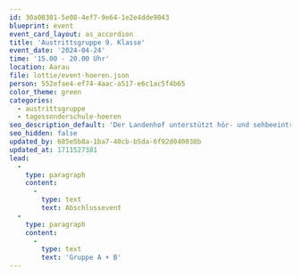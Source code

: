 ```yaml
---
id: 30a00301-5e08-4ef7-9e64-1e2e4dde9043
blueprint: event
event_card_layout: as_accordion
title: 'Austrittsgruppe 9. Klasse'
event_date: '2024-04-24'
time: '15.00 - 20.00 Uhr'
location: Aarau
file: lottie/event-hoeren.json
person: 552efae4-ef74-4aac-a517-e6c1ac5f4b65
color_theme: green
categories:
  - austrittsgruppe
  - tagessonderschule-hoeren
seo_description_default: 'Der Landenhof unterstützt hör- und sehbeeinträchtigte Kinder & Jugendliche in ihrem selbstbestimmten Leben durch Förderung ihrer Fähigkeiten & Entwicklung'
seo_hidden: false
updated_by: 685e5b8a-1ba7-40cb-b5da-6f92d040030b
updated_at: 1711527381
lead:
  -
    type: paragraph
    content:
      -
        type: text
        text: Abschlussevent
  -
    type: paragraph
    content:
      -
        type: text
        text: 'Gruppe A + B'
---
```

